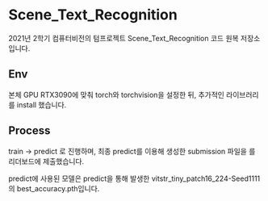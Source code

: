 # Scene_Text_Recognition

2021년 2학기 컴퓨터비전의 텀프로젝트 Scene_Text_Recognition 코드 원복 저장소 입니다.

## Env

본체 GPU RTX3090에 맞춰 torch와 torchvision을 설정한 뒤, 추가적인 라이브러리를 install 했습니다.

## Process

train -> predict 로 진행하며, 최종 predict를 이용해 생성한 submission 파일을 를 리더보드에 제출했습니다.

predict에 사용된 모델은 predict을 통해 발생한 vitstr_tiny_patch16_224-Seed1111의 best_accuracy.pth입니다. 
